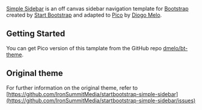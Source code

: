 [Simple Sidebar](http://startbootstrap.com/template-overviews/simple-sidebar/) is an off canvas sidebar navigation template for [Bootstrap](http://getbootstrap.com/) created by [Start Bootstrap](http://startbootstrap.com/) and adapted to [Pico](http://picocms.org) by [Diogo Melo](http://diogomelo.net).

## Getting Started

You can get Pico version of this tamplate from the GitHub repo [dmelo/bt-theme](https://github.com/dmelo/bt-theme).

## Original theme

For further information on the original theme, refer to [https://github.com/IronSummitMedia/startbootstrap-simple-sidebar](https://github.com/IronSummitMedia/startbootstrap-simple-sidebar/issues)
